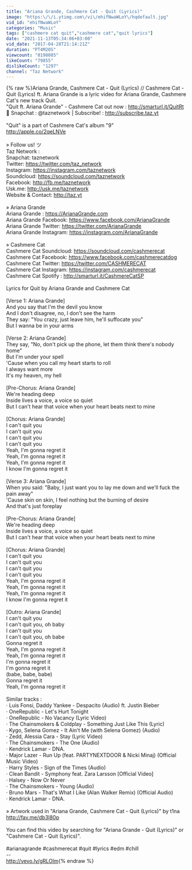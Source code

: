 ```yaml
---
title: "Ariana Grande, Cashmere Cat - Quit (Lyrics)"
image: "https:\/\/i.ytimg.com\/vi\/ehifNwaWLoY\/hqdefault.jpg"
vid_id: "ehifNwaWLoY"
categories: "Music"
tags: ["cashmere cat quit","cashmere cat","quit lyrics"]
date: "2021-11-13T05:34:06+03:00"
vid_date: "2017-04-28T21:14:21Z"
duration: "PT4M20S"
viewcount: "8198085"
likeCount: "79855"
dislikeCount: "1297"
channel: "Taz Network"
---
```

{% raw %}Ariana Grande, Cashmere Cat - Quit (Lyrics) // Cashmere Cat - Quit (Lyrics) ft. Ariana Grande is a lyric video for Ariana Grande, Cashmere Cat's new track Quit.<br />&quot;Quit ft. Ariana Grande&quot; - Cashmere Cat out now : <a rel="nofollow" target="blank" href="http://smarturl.it/QuitRt">http://smarturl.it/QuitRt</a><br />👻 Snapchat : @taznetwork | Subscribe! : <a rel="nofollow" target="blank" href="http://subscribe.taz.yt">http://subscribe.taz.yt</a><br /><br />&quot;Quit&quot; is a part of Cashmere Cat's album &quot;9&quot; <br /><a rel="nofollow" target="blank" href="http://apple.co/2qeLNVe">http://apple.co/2qeLNVe</a><br /><br />»  Follow us! ツ<br />Taz Network :<br />Snapchat: taznetwork<br />Twitter: <a rel="nofollow" target="blank" href="https://twitter.com/taz_network">https://twitter.com/taz_network</a><br />Instagram: <a rel="nofollow" target="blank" href="https://instagram.com/taznetwork">https://instagram.com/taznetwork</a><br />Soundcloud: <a rel="nofollow" target="blank" href="https://soundcloud.com/taznetwork">https://soundcloud.com/taznetwork</a><br />Facebook: <a rel="nofollow" target="blank" href="http://fb.me/taznetwork">http://fb.me/taznetwork</a><br />Usk.me: <a rel="nofollow" target="blank" href="http://usk.me/taznetwork">http://usk.me/taznetwork</a><br />Website &amp; Contact: <a rel="nofollow" target="blank" href="http://taz.yt">http://taz.yt</a> <br /><br />» Ariana Grande <br />Ariana Grande : <a rel="nofollow" target="blank" href="https://ArianaGrande.com">https://ArianaGrande.com</a><br />Ariana Grande Facebook: <a rel="nofollow" target="blank" href="https://www.facebook.com/ArianaGrande">https://www.facebook.com/ArianaGrande</a> <br />Ariana Grande Twitter: <a rel="nofollow" target="blank" href="https://twitter.com/ArianaGrande">https://twitter.com/ArianaGrande</a> <br />Ariana Grande Instagram: <a rel="nofollow" target="blank" href="https://instagram.com/ArianaGrande">https://instagram.com/ArianaGrande</a> <br /><br />» Cashmere Cat <br />Cashmere Cat Soundcloud: <a rel="nofollow" target="blank" href="https://soundcloud.com/cashmerecat">https://soundcloud.com/cashmerecat</a><br />Cashmere Cat Facebook: <a rel="nofollow" target="blank" href="https://www.facebook.com/cashmerecatdog">https://www.facebook.com/cashmerecatdog</a><br />Cashmere Cat Twitter: <a rel="nofollow" target="blank" href="https://twitter.com/CASHMERECAT">https://twitter.com/CASHMERECAT</a><br />Cashmere Cat Instagram: <a rel="nofollow" target="blank" href="https://instagram.com/cashmerecat">https://instagram.com/cashmerecat</a><br />Cashmere Cat Spotify : <a rel="nofollow" target="blank" href="http://smarturl.it/CashmereCatSP">http://smarturl.it/CashmereCatSP</a><br /><br />Lyrics for Quit by Ariana Grande and Cashmere Cat<br /><br />[Verse 1: Ariana Grande]<br />And you say that I'm the devil you know<br />And I don't disagree, no, I don't see the harm<br />They say: &quot;You crazy, just leave him, he'll suffocate you&quot;<br />But I wanna be in your arms<br /><br />[Verse 2: Ariana Grande]<br />They say, &quot;No, don't pick up the phone, let them think there's nobody home&quot;<br />But I'm under your spell<br />'Cause when you call my heart starts to roll<br />I always want more<br />It's my heaven, my hell<br /><br />[Pre-Chorus: Ariana Grande]<br />We're heading deep<br />Inside lives a voice, a voice so quiet<br />But I can't hear that voice when your heart beats next to mine<br /><br />[Chorus: Ariana Grande]<br />I can't quit you<br />I can't quit you<br />I can't quit you<br />I can't quit you<br />Yeah, I'm gonna regret it<br />Yeah, I'm gonna regret it<br />Yeah, I'm gonna regret it<br />I know I'm gonna regret it<br /><br />[Verse 3: Ariana Grande]<br />When you said: &quot;Baby, I just want you to lay me down and we'll fuck the pain away&quot;<br />'Cause skin on skin, I feel nothing but the burning of desire<br />And that's just foreplay<br /><br />[Pre-Chorus: Ariana Grande]<br />We're heading deep<br />Inside lives a voice, a voice so quiet<br />But I can't hear that voice when your heart beats next to mine<br /><br />[Chorus: Ariana Grande]<br />I can't quit you<br />I can't quit you<br />I can't quit you<br />I can't quit you<br />Yeah, I'm gonna regret it<br />Yeah, I'm gonna regret it<br />Yeah, I'm gonna regret it<br />I know I'm gonna regret it<br /><br />[Outro: Ariana Grande]<br />I can't quit you<br />I can't quit you, oh baby<br />I can't quit you<br />I can't quit you, oh babe<br />Gonna regret it<br />Yeah, I'm gonna regret it<br />Yeah, I'm gonna regret it<br />I'm gonna regret it<br />I'm gonna regret it<br />(babe, babe, babe)<br />Gonna regret it<br />Yeah, I'm gonna regret it<br /><br />Similar tracks :<br />· Luis Fonsi, Daddy Yankee - Despacito (Audio) ft. Justin Bieber<br />· OneRepublic - Let's Hurt Tonight<br />· OneRepublic - No Vacancy (Lyric Video)<br />· The Chainsmokers &amp; Coldplay - Something Just Like This (Lyric)<br />· Kygo, Selena Gomez - It Ain't Me (with Selena Gomez) (Audio)<br />· Zedd, Alessia Cara - Stay (Lyric Video)<br />· The Chainsmokers - The One (Audio)<br />· Kendrick Lamar - DNA.<br />· Major Lazer - Run Up (feat. PARTYNEXTDOOR &amp; Nicki Minaj) (Official Music Video)<br />· Harry Styles - Sign of the Times (Audio)<br />· Clean Bandit - Symphony feat. Zara Larsson [Official Video]<br />· Halsey - Now Or Never<br />· The Chainsmokers - Young (Audio)<br />· Bruno Mars - That's What I Like (Alan Walker Remix) (Official Audio)<br />· Kendrick Lamar - DNA.<br /><br />» Artwork used in &quot;Ariana Grande, Cashmere Cat - Quit (Lyrics)&quot; by t1na<br /><a rel="nofollow" target="blank" href="http://fav.me/db3l80p">http://fav.me/db3l80p</a><br /><br />You can find this video by searching for &quot;Ariana Grande - Quit (Lyrics)&quot; or &quot;Cashmere Cat - Quit (Lyrics)&quot;.<br /><br />#arianagrande #cashmerecat #quit #lyrics #edm #chill<br />--<br /><a rel="nofollow" target="blank" href="http://vevo.ly/gRLOlm">http://vevo.ly/gRLOlm</a>{% endraw %}
